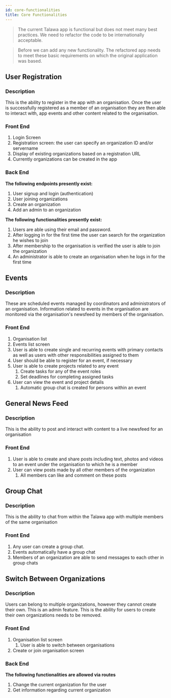 ```yaml
---
id: core-functionalities
title: Core Functionalities
---
```



>The current Talawa app is functional but does not meet many best practices. We need to refactor the code to be internationally acceptable. 

> Before we can add any new functionality. The refactored app needs to meet these basic requirements on which the original application was based.

## User Registration
### Description
This is the ability to register in the app with an organisation. Once the user is successfully registered as a member of an organisation they are then able to interact with, app events and other content related to the organisation.

### Front End
1. Login Screen
2. Registration screen: the user can specify an organization ID and/or servername
3. Display of existing organizations based on a registration URL
4. Currently organizations can be created in the app
   

### Back End
**The following endpoints presently exist:**

1. User signup and login (authentication)
2. User joining organizations
3. Create an organization
4. Add an admin to an organization

**The following functionalities presently exist:**

1. Users are able using their email and password.
2. After logging in for the first time the user can search for the organization he wishes to join 
3. After membership to the organisation is verified the user is able to join the organization
4. An administrator is able to create an organisation when he logs in for the first time

## Events
### Description
These are scheduled events managed by coordinators and administrators of an organisation. Information related to events in the organisation are monitored via the organisation's newsfeed by members of the organisation. 
### Front End
1. Organisation list
2. Events list screen
3. User is able to create single and recurring events with primary contacts as well as users with other responsibilities assigned to them
4. User should be able to register for an event, if necessary
5. User is able to create projects related to any event
    1. Create tasks for any of the event roles
    2. Set deadlines for completing assigned tasks
6. User can view the event and  project details
    1. Automatic group chat is created for persons within an event

## General News Feed
### Description
This is the ability to post and interact with content to a live newsfeed for an organisation
### Front End
1. User is able to create and share posts including text, photos and videos to an event under the organisation to which he is a member
2. User can view posts made by all other members of the organization 
   1. All members can like and comment on these posts 

## Group Chat
### Description 
This is the ability to chat from within the Talawa app with multiple members of the same organisation
### Front End
1. Any user can create a group chat.
2. Events automatically have a group chat
3. Members of an organization are able to send messages to each other in group chats

## Switch Between Organizations
### Description
Users can belong to multiple organizations, however they cannot create their own. This is an admin feature. This is the ability for users to create their own organizations needs to be removed.

### Front End
1. Organisation list screen 
   1. User is able to switch between organisations
2. Create or join organisation screen  

### Back End
**The following functionalities are allowed via routes** 
1. Change the current organization for the user
2. Get information regarding current organization



